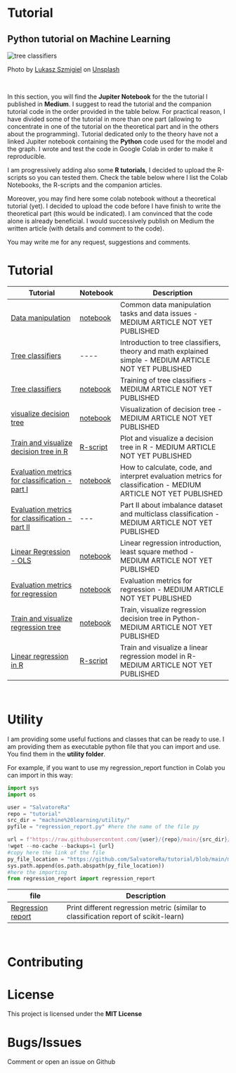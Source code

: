 # Tutorial
## Python tutorial on Machine Learning

![tree classifiers](https://github.com/SalvatoreRa/tutorial/blob/main/images/lukasz-szmigiel-jFCViYFYcus-unsplash.jpg?raw=true)

Photo by [Lukasz Szmigiel](https://unsplash.com/@szmigieldesign) on [Unsplash](https://unsplash.com/)

&nbsp;

In this section, you will find the **Jupiter Notebook** for the the tutorial I published in **Medium**. I suggest to read the tutorial and the companion tutorial code in the order provided in the table below. For practical reason, I have divided some of the tutorial in more than one part (allowing to concentrate in one of the tutorial on the theoretical part and in the others about the programming). Tutorial dedicated only to the theory have not a linked Jupiter notebook containing the **Python** code used for the model and the graph. I wrote and test the code in Google Colab in order to make it reproducible.

I am progressively adding also some **R tutorials**, I decided to upload the R-scripts so you can tested them. Check the table below where I list the Colab Notebooks, the R-scripts and the companion articles.

Moreover, you may find here some colab notebook without a theoretical tutorial (yet). I decided to upload the code before I have finish to write the theoretical part (this would be indicated). I am convinced that the code alone is already beneficial. I would successively publish on Medium the written article (with details and comment to the code).

You may write me for any request, suggestions and comments.

# Tutorial

| Tutorial | Notebook | Description |
| ------- | ----------- | ------ |
| [Data manipulation](https://) | [notebook](https://github.com/SalvatoreRa/tutorial/blob/main/machine%20learning/data_manipulation.ipynb) | Common data manipulation tasks and data issues - MEDIUM ARTICLE NOT YET PUBLISHED|
| [Tree classifiers](https://) | ---- | Introduction to tree classifiers, theory and math explained simple - MEDIUM ARTICLE NOT YET PUBLISHED |
| [Tree classifiers](https://) | [notebook](https://github.com/SalvatoreRa/tutorial/blob/main/machine%20learning/training_tree_classifier.ipynb) | Training of tree classifiers - MEDIUM ARTICLE NOT YET PUBLISHED|
| [visualize decision tree](https://) | [notebook](https://github.com/SalvatoreRa/tutorial/blob/main/machine%20learning/Visualize_decision_tree.ipynb) | Visualization of decision tree - MEDIUM ARTICLE NOT YET PUBLISHED|
| [Train and visualize decision tree in R](https://) | [R-script](https://github.com/SalvatoreRa/tutorial/blob/main/machine%20learning/decision_tree_in_R.R) | Plot and visualize a decision tree in R - MEDIUM ARTICLE NOT YET PUBLISHED|
| [Evaluation metrics for classification - part I](https://) | [notebook](https://github.com/SalvatoreRa/tutorial/blob/main/machine%20learning/classc_metr.ipynb) | How to calculate, code, and interpret evaluation metrics for classification - MEDIUM ARTICLE NOT YET PUBLISHED |
| [Evaluation metrics for classification - part II](https://) | --- | Part II about imbalance dataset and multiclass classification - MEDIUM ARTICLE NOT YET PUBLISHED|
| [Linear Regression - OLS](https://) | [notebook](https://github.com/SalvatoreRa/tutorial/blob/main/machine%20learning/Least_squares_regression.ipynb) | Linear regression introduction, least square method - MEDIUM ARTICLE NOT YET PUBLISHED|
| [Evaluation metrics for regression](https://) | [notebook](https://github.com/SalvatoreRa/tutorial/blob/main/machine%20learning/regression_metrics.ipynb)  | Evaluation metrics for regression - MEDIUM ARTICLE NOT YET PUBLISHED|
| [Train and visualize regression tree](https://) | [notebook](https://github.com/SalvatoreRa/tutorial/blob/main/machine%20learning/Train_and_Visualize_regression_tree.ipynb)  | Train, visualize regression decision tree in Python- MEDIUM ARTICLE NOT YET PUBLISHED|
| [Linear regression in R](https://) | [R-script](https://github.com/SalvatoreRa/tutorial/blob/main/machine%20learning/linear%20regression%20in%20r.R)  | Train and visualize a linear regression model in R- MEDIUM ARTICLE NOT YET PUBLISHED|

&nbsp;

# Utility

I am providing some useful fuctions and classes that can be ready to use. I am providing them as executable python file that you can import and use. You find them in the **utility folder**.

For example, if you want to use my regression_report function in Colab you can import in this way:

```Python
import sys
import os

user = "SalvatoreRa"
repo = "tutorial"
src_dir = "machine%20learning/utility/"
pyfile = "regression_report.py" #here the name of the file py

url = f"https://raw.githubusercontent.com/{user}/{repo}/main/{src_dir}/{pyfile}"
!wget --no-cache --backups=1 {url}
#copy here the link of the file
py_file_location = "https://github.com/SalvatoreRa/tutorial/blob/main/machine%20learning/utility/regression_report.py"
sys.path.append(os.path.abspath(py_file_location))
#here the importing
from regression_report import regression_report 
```

| file |  Description |
|----------- | ------ |
| [Regression report](https://github.com/SalvatoreRa/tutorial/blob/main/machine%20learning/utility/regression_report.py) | Print different regression metric (similar to classification report of scikit-learn) |

&nbsp;

# Contributing



# License

This project is licensed under the **MIT License** 

# Bugs/Issues

Comment or open an issue on Github
